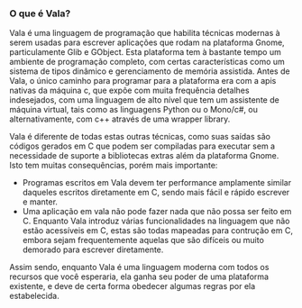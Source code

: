 ### O que é Vala?

Vala é uma linguagem de programação que habilita técnicas modernas à serem usadas para escrever aplicações que rodam na plataforma Gnome, particulamente Glib e GObject. Esta plataforma tem à bastante tempo um ambiente de programação completo, com certas características como um sistema de tipos dinâmico e gerenciamento de memória assistida. Antes de Vala, o único caminho para programar para a plataforma era com a apis nativas da máquina c, que expôe com muita frequência detalhes indesejados, com uma linguagem de alto nível que tem um assistente de máquina virtual, tais como as linguagens Python ou o Mono/c\#, ou alternativamente, com c++ através de uma wrapper library.

Vala é diferente de todas estas outras técnicas, como suas saídas são códigos gerados em C que podem ser compiladas para executar sem a necessidade de suporte a bibliotecas extras além da plataforma Gnome. Isto tem muitas consequências, porém mais importante:

-   Programas escritos em Vala devem ter performance amplamente similar daqueles escritos diretamente em C, sendo mais fácil e rápido escrever e manter.
-   Uma aplicação em vala não pode fazer nada que não possa ser feito em C. Enquanto Vala introduz várias funcionalidades na linguagem que não estão acessíveis em C, estas são todas mapeadas para contrução em C, embora sejam  frequentemente aquelas que são difíceis ou muito demorado para escrever diretamente.

Assim sendo, enquanto Vala é uma linguagem moderna com todos os recursos que você esperaria, ela ganha seu poder de uma plataforma existente, e deve de certa forma obedecer algumas regras por ela estabelecida.